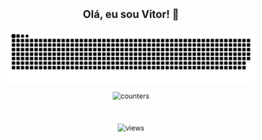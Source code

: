 
<div align="center">
<h2>Olá, eu sou Vitor! 👋</h2>

[//]: # (<p>👷 Engenheiro de software em <a href="https://github.com/d5whub">D5W Group™</a></p>)

![snake](https://raw.githubusercontent.com/vitorsreis/vitorsreis/output/snake.svg)

<img height="50%" width="auto" src ="https://github-readme-stats.vercel.app/api?username=vitorsreis&show_icons=true&count_private=true&theme=tokyonight&hide_border=true&hide=issues,contribs&bg_color=00000000" alt="counters" />

[//]: # (<img height="50%" width="auto" src ="https://github-readme-stats.vercel.app/api/top-langs/?username=vitorsreis&layout=compact&hide_border=true&theme=tokyonight&bg_color=00000000&langs_count=6&hide=jupyter%20notebook,tex,css,php" alt="top-lang" />)

[//]: # (<img src ="https://github-readme-streak-stats.herokuapp.com?user=vitorsreis&theme=tokyonight&hide_border=true&background=FFFFFF00" alt="contributions" />)
<br>
<br>
<img src="https://komarev.com/ghpvc/?username=vitorsreis&style=flat&color=70a5fd&label=VIEWS" alt="views" />

</div>